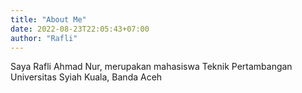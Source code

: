 ```yaml
---
title: "About Me"
date: 2022-08-23T22:05:43+07:00
author: "Rafli"
---
```


Saya Rafli Ahmad Nur, merupakan mahasiswa Teknik Pertambangan
Universitas Syiah Kuala, Banda Aceh
